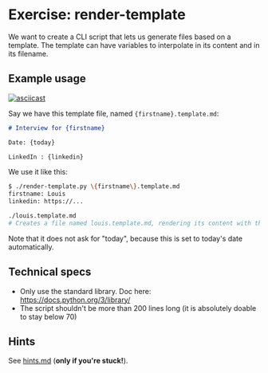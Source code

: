 # Exercise: render-template

We want to create a CLI script that lets us generate files based on a template.
The template can have variables to interpolate in its content and in its
filename.

## Example usage

[![asciicast](https://asciinema.org/a/gCfghX1V17YEH8z9U8KMpyIZq.png)](https://asciinema.org/a/gCfghX1V17YEH8z9U8KMpyIZq)

Say we have this template file, named `{firstname}.template.md`:

```md
# Interview for {firstname}

Date: {today}

LinkedIn : {linkedin}
```

We use it like this:

```bash
$ ./render-template.py \{firstname\}.template.md
firstname: Louis
linkedin: https://...

./louis.template.md
# Creates a file named louis.template.md, rendering its content with the input variables
```

Note that it does not ask for "today", because this is set to today's date automatically.

## Technical specs

- Only use the standard library. Doc here: https://docs.python.org/3/library/
- The script shouldn't be more than 200 lines long (it is absolutely doable to stay below 70)

## Hints

See [hints.md](./hints.md) (**only if you're stuck!**).
